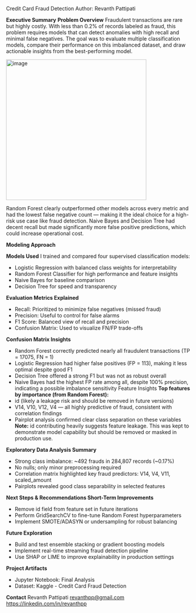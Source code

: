 Credit Card Fraud Detection
Author: Revanth Pattipati


**Executive Summary**
**Problem Overview**
Fraudulent transactions are rare but highly costly. With less than 0.2% of records labeled as fraud, this problem requires models that can detect anomalies with high recall and minimal false negatives. The goal was to evaluate multiple classification models, compare their performance on this imbalanced dataset, and draw actionable insights from the best-performing model.

<img width="382" alt="image" src="https://github.com/user-attachments/assets/39746b35-6ad4-4be0-a74e-6a507df8d13c" />

Random Forest clearly outperformed other models across every metric and had the lowest false negative count — making it the ideal choice for a high-risk use case like fraud detection.
Naive Bayes and Decision Tree had decent recall but made significantly more false positive predictions, which could increase operational cost.

**Modeling Approach**

**Models Used**
I trained and compared four supervised classification models:
- Logistic Regression with balanced class weights for interpretability
- Random Forest Classifier for high performance and feature insights
- Naive Bayes for baseline comparison
- Decision Tree for speed and transparency

**Evaluation Metrics Explained**
- Recall: Prioritized to minimize false negatives (missed fraud)
- Precision: Useful to control for false alarms
- F1 Score: Balanced view of recall and precision
- Confusion Matrix: Used to visualize FN/FP trade-offs


**Confusion Matrix Insights**
- Random Forest correctly predicted nearly all fraudulent transactions (TP = 17075, FN = 1)
- Logistic Regression had higher false positives (FP = 113), making it less optimal despite good F1
- Decision Tree offered a strong F1 but was not as robust overall
- Naive Bayes had the highest FP rate among all, despite 100% precision, indicating a possible imbalance sensitivity
Feature Insights
**Top features by importance (from Random Forest):**
- id (likely a leakage risk and should be removed in future versions)
- V14, V10, V12, V4 — all highly predictive of fraud, consistent with correlation findings
- Pairplot analysis confirmed clear class separation on these variables
**Note:** id contributing heavily suggests feature leakage. This was kept to demonstrate model capability but should be removed or masked in production use.

**Exploratory Data Analysis Summary**
- Strong class imbalance: ~492 frauds in 284,807 records (~0.17%)
- No nulls; only minor preprocessing required
- Correlation matrix highlighted key fraud predictors: V14, V4, V11, scaled_amount
- Pairplots revealed good class separability in selected features

**Next Steps & Recommendations
Short-Term Improvements**
- Remove id field from feature set in future iterations
- Perform GridSearchCV to fine-tune Random Forest hyperparameters
- Implement SMOTE/ADASYN or undersampling for robust balancing

**Future Exploration**
- Build and test ensemble stacking or gradient boosting models
- Implement real-time streaming fraud detection pipeline
- Use SHAP or LIME to improve explainability in production settings

**Project Artifacts**
- Jupyter Notebook: Final Analysis
- Dataset: Kaggle - Credit Card Fraud Detection

**Contact**
Revanth Pattipati
revanthpp@gmail.com
https://linkedin.com/in/revanthpp


